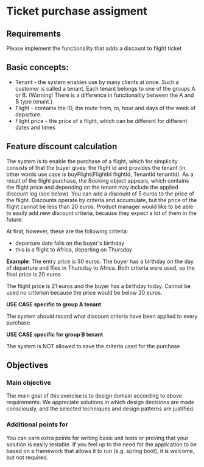 # Ticket purchase assigment

## Requirements
Please implement the functionality that adds a discount to flight ticket

## Basic concepts:
* Tenant - the system enables use by many clients at once. Such a customer is called a tenant. Each tenant belongs to one 
  of the groups A or B. (Warning! There is a difference in functionality between the A and B type tenant.)
* Flight - contains the ID, the route from, to, hour and days of the week of departure.
* Flight price - the price of a flight, which can be different for different dates and times

## Feature discount calculation
The system is to enable the purchase of a flight, which for simplicity consists of that the buyer gives: the flight id 
and provides the tenant (in other words use case is buyFlight(FlightId flightId, TenantId tenantId). As a result of the 
flight purchase, the Booking object appears, which contains the flight price and depending on the tenant may include 
the applied discount log (see below). You can add a discount of 5 euros to the price of the flight. Discounts operate 
by criteria and accumulate, but the price of the flight cannot be less than 20 euros. Product manager would like to be 
able to easily add new discount criteria, because they expect a lot of them in the future.

At first, however, these are the following criteria:
* departure date falls on the buyer's birthday
* this is a flight to Africa, departing on Thursday

**Example**: The entry price is 30 euros. The buyer has a birthday on the day of departure and flies in Thursday to Africa. Both criteria were used, so the final price is 20 euros

The flight price is 21 euros and the buyer has a birthday today. Cannot be used no criterion because the price would be below 20 euros.

**USE CASE specific to group A tenant**

The system should record what discount criteria have been applied to every purchase

**USE CASE specific for group B tenant**

The system is NOT allowed to save the criteria used for the purchase

## Objectives

### Main objective
The main goal of this exercise is to design domain according to above requirements.
We appreciate solutions in which design decisions are made consciously, and the selected techniques and design patterns are justified.

###  Additional points for
You can earn extra points for writing basic unit tests or proving that your solution is easily testable.
If you feel up to the need for the application to be based on a framework that allows it to run (e.g. spring boot), it is welcome, but not required.

